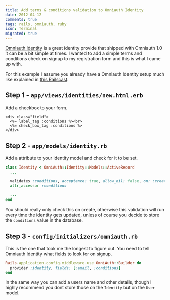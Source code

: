 ```yaml
---
title: Add terms & conditions validation to Omniauth Identity
date: 2012-04-12
comments: true
tags: rails, omniauth, ruby
icon: Terminal
migrated: true
---
```


[Omniauth Identity](https://github.com/intridea/omniauth-identity) is a great
identity provide that shipped with Omniauth 1.0 it can be a bit simple at
times. I wanted to add a simple terms and conditions check on signup to my
registration form and this is what I came up with.

For this example I assume you already have a Omniauth Identity setup much
like explained in [this Railscast](http://railscasts.com/episodes/304-omniauth-identity).

## Step 1 - `app/views/identities/new.html.erb`

Add a checkbox to your form.

```erb
<div class="field">
  <%= label_tag :conditions %><br>
  <%= check_box_tag :conditions %>
</div>
```

## Step 2 - `app/models/identity.rb`

Add a attribute to your identity model and check for it to be set.

```ruby
class Identity < OmniAuth::Identity::Models::ActiveRecord
  ...

  validates :conditions, acceptance: true, allow_nil: false, on: :create
  attr_accessor :conditions

  ...
end
```


You should really only check this on create, otherwise this validation will
run every time the identity gets updated, unless of course you decide to store
the `conditions` value in the database.

## Step 3 - `config/initializers/omniauth.rb`

This is the one that took me the longest to figure out. You need to tell
Omniauth Identity what fields to look for on signup.

```ruby
Rails.application.config.middleware.use OmniAuth::Builder do
  provider :identity, fields: [:email, :conditions]
end
```

In the same way you can add a users name and other details, though I highly
recommend you dont store those on the `Identity` but on the `User` model.
